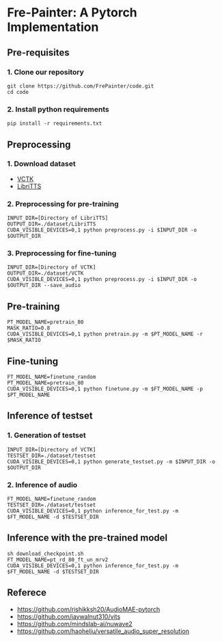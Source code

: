 # Fre-Painter: A Pytorch Implementation
## Pre-requisites
### 1. Clone our repository
```
git clone https://github.com/FrePainter/code.git
cd code
```
### 2. Install python requirements
```
pip install -r requirements.txt
``` 
## Preprocessing
### 1. Download dataset
- [VCTK](https://datashare.ed.ac.uk/handle/10283/2651)  
- [LibriTTS](https://www.openslr.org/60/)
### 2. Preprocessing for pre-training
```
INPUT_DIR=[Directory of LibriTTS]
OUTPUT_DIR=./dataset/LibriTTS
CUDA_VISIBLE_DEVICES=0,1 python preprocess.py -i $INPUT_DIR -o $OUTPUT_DIR
```
### 3. Preprocessing for fine-tuning
```
INPUT_DIR=[Directory of VCTK]
OUTPUT_DIR=./dataset/VCTK
CUDA_VISIBLE_DEVICES=0,1 python preprocess.py -i $INPUT_DIR -o $OUTPUT_DIR --save_audio
```
## Pre-training
```
PT_MODEL_NAME=pretrain_80
MASK_RATIO=0.8
CUDA_VISIBLE_DEVICES=0,1 python pretrain.py -m $PT_MODEL_NAME -r $MASK_RATIO
```
## Fine-tuning
```
FT_MODEL_NAME=finetune_random
PT_MODEL_NAME=pretrain_80
CUDA_VISIBLE_DEVICES=0,1 python finetune.py -m $FT_MODEL_NAME -p $PT_MODEL_NAME
```
## Inference of testset
### 1. Generation of testset
```
INPUT_DIR=[Directory of VCTK]
TESTSET_DIR=./dataset/testset
CUDA_VISIBLE_DEVICES=0,1 python generate_testset.py -m $INPUT_DIR -o $OUTPUT_DIR
```
### 2. Inference of audio
```
FT_MODEL_NAME=finetune_random
TESTSET_DIR=./dataset/testset
CUDA_VISIBLE_DEVICES=0,1 python inference_for_test.py -m $FT_MODEL_NAME -d $TESTSET_DIR
```
## Inference with the pre-trained model

```
sh download_checkpoint.sh
FT_MODEL_NAME=pt_rd_80_ft_un_mrv2
CUDA_VISIBLE_DEVICES=0,1 python inference_for_test.py -m $FT_MODEL_NAME -d $TESTSET_DIR
```
## Referece
- https://github.com/rishikksh20/AudioMAE-pytorch
- https://github.com/jaywalnut310/vits
- https://github.com/mindslab-ai/nuwave2
- https://github.com/haoheliu/versatile_audio_super_resolution
